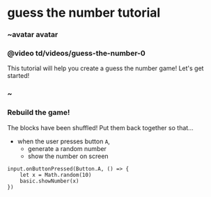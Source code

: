 # guess the number tutorial

### ~avatar avatar

### @video td/videos/guess-the-number-0

This tutorial will help you create a guess the number game! Let's get started!

### ~

### Rebuild the game!

The blocks have been shuffled! Put them back together so that...
* when the user presses button ``A``,
  * generate a random number
  * show the number on screen


```shuffle
input.onButtonPressed(Button.A, () => {
    let x = Math.random(10)
    basic.showNumber(x)
})
```

